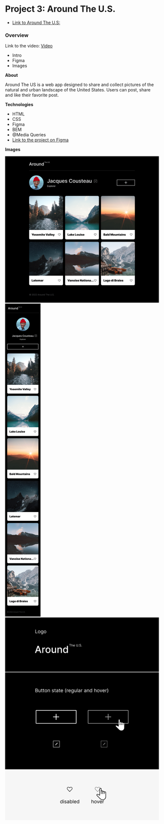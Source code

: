 # Project 3: Around The U.S.

- [Link to Around The U.S:](https://marslite.github.io/se_project_aroundtheus/)

### Overview

Link to the video: [Video](https://drive.google.com/file/d/1csLUd-0lcLV9opBDWvqlpyWTMg_nIQa1/view?usp=sharing)

- Intro
- Figma
- Images

**About**

Around The US is a web app designed to share and collect pictures of the natural and
urban landscape of the United States. Users can post, share and like their favorite post.

**Technologies**

- HTML
- CSS
- Figma
- BEM
- @Media Queries
- [Link to the project on Figma](https://drive.google.com/file/d/1csLUd-0lcLV9opBDWvqlpyWTMg_nIQa1/view?usp=sharing)

**Images**

![Main Page](images/MAIN%20PAGE.png)
![Mobile Page](images/MOBILE.png)
![UI KIT](images/UI%20KIT.png)
